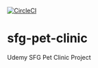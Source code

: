 [![CircleCI](https://circleci.com/gh/akashjagdale/sfg-pet-clinic.svg?style=svg&circle-token=58cb103dc6865e8adc70ce4c6562fb6c935d6c6f)](https://circleci.com/gh/circleci/circleci-docs)

# sfg-pet-clinic
Udemy SFG Pet Clinic Project
